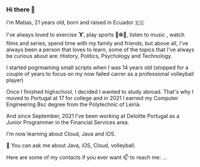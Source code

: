 ### Hi there 👋

I'm Matias, 21 years old, born and raised in Ecuador 🇪🇨

I've always loved to exercise 🏋️, play sports 🏐⚽️🎾, listen to music , watch films and series, spend time with my family and friends, but above all, I've always been a person that loves to learn, some of the topics that I've always be curious about are: History, Politics, Psychology and Technology.

I started pogrmaming small scripts when I was 14 years old (stopped for a couple of years to focus on my now failed carrer as a professional volleyball player)

Once I finished highschool, I decided I wanted to study abroad. That's why I moved to Portugal at 17 for college and in 2021 I earned my Computer Engineering Bsc degree from the Polytechnic of Leiria.

And since September, 2021 I've been working at Deloitte Portugal as a Junior Programmer in the Financial Services area.

I'm now learning about Cloud, Java and iOS.

💬 You can ask me about Java, iOS, Cloud, volleyball.


Here are some of my contacts if you ever want 📫 to reach me: ...

